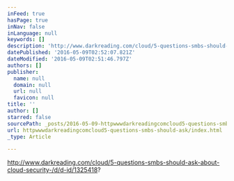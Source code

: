 ```yaml
---
inFeed: true
hasPage: true
inNav: false
inLanguage: null
keywords: []
description: 'http://www.darkreading.com/cloud/5-questions-smbs-should-ask-about-cloud-security-/d/d-id/1325418?'
datePublished: '2016-05-09T02:52:07.821Z'
dateModified: '2016-05-09T02:51:46.797Z'
authors: []
publisher:
  name: null
  domain: null
  url: null
  favicon: null
title: ''
author: []
starred: false
sourcePath: _posts/2016-05-09-httpwwwdarkreadingcomcloud5-questions-smbs-should-ask.md
url: httpwwwdarkreadingcomcloud5-questions-smbs-should-ask/index.html
_type: Article

---
```

http://www.darkreading.com/cloud/5-questions-smbs-should-ask-about-cloud-security-/d/d-id/1325418?